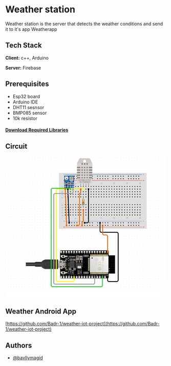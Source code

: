 
# Weather station

Weather station is the server that detects the weather conditions and send it to it's app Weatherapp




## Tech Stack

**Client:** c++, Arduino

**Server:** Firebase


## Prerequisites
- Esp32 board 
- Arduino IDE
- DHT11 sesnsor 
- BMP085 sensor 
- 10k resistor

#### [Download Required Libraries](https://drive.google.com/file/d/1Qosicwro1eMv9MhTjYWNtzT84zLT3i_G/view?usp=sharing)
## Circuit
![ESP32 Circuit](/photos/esp.png "esp circuit")
## Weather Android App
[https://github.com/Badr-1/weather-iot-project](https://github.com/Badr-1/weather-iot-project)
## Authors

- [@bavllymagid](https://github.com/bavllymagid)

